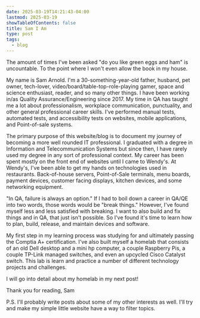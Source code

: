 ```yaml
---
date: 2025-03-19T14:21:43-04:00
lastmod: 2025-03-19
showTableOfContents: false
title: Sam I Am
type: post
tags:
  - blog
---
```

The amount of times I've been asked "do you like green eggs and ham" is uncountable. To the point where I won't even allow the book in my house.

My name is Sam Arnold. I'm a 30-something-year-old father, husband, pet owner, tech-lover, video/board/table-top-role-playing gamer, space and science enthusiast, reader, and so many other things. I have been working in/as Quality Assurance/Engineering since 2017. My time in QA has taught me a lot about professionalism, workplace communication, punctuality, and other general professional career skills. I've performed manual tests, automated tests, and accessibility tests on websites, mobile applications, and Point-of-sale systems. 

The primary purpose of this website/blog is to document my journey of becoming a more well rounded IT professional. I graduated with a degree in Information and Telecommunication Systems but since then, I have rarely used my degree in any sort of professional context. My career has been spent mostly on the front end of websites until I came to Wendy's. At Wendy's, I've been able to get my hands on technologies used in restaurants. Back-of-house servers, Point-of-Sale terminals, menu boards, payment devices, customer facing displays, kitchen devices, and some networking equipment. 

"In QA, failure is always an option." If I had to boil down a career in QA/QE into two words, those words would be "break things." However, I've found myself less and less satisfied with breaking. I want to also build and fix things and in QA, that just isn't possible. So I've found it's time to learn how to plan, build, release, and maintain devices and software. 

My first step in my learning process was studying for and ultimately passing the Comptia A+ certification. I've also built myself a homelab that consists of an old Dell desktop and a mini hp computer, a couple Raspberry Pis, a couple TP-Link managed switches, and even an upcycled Cisco Catalyst switch. This lab is learn and practice a number of different technology projects and challenges.

I will go into detail about my homelab in my next post!

Thank you for reading,
Sam

P.S. I'll probably write posts about some of my other interests as well. I'll try and make my simple little website have a way to filter topics.